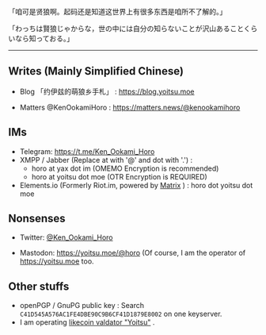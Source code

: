 <!--
**KenOokamiHoro/KenOokamiHoro** is a ✨ _special_ ✨ repository because its `README.md` (this file) appears on your GitHub profile.

Here are some ideas to get you started:

- 🔭 I’m currently working on ...
- 🌱 I’m currently learning ...
- 👯 I’m looking to collaborate on ...
- 🤔 I’m looking for help with ...
- 💬 Ask me about ...
- 📫 How to reach me: ...
- 😄 Pronouns: ...
- ⚡ Fun fact: ...
-->

「咱可是贤狼啊。起码还是知道这世界上有很多东西是咱所不了解的。」 

「わっちは賢狼じゃからな，世の中には自分の知らないことが沢山あることくらいなら知っておる。」

----

## Writes (Mainly Simplified Chinese)

* Blog 「约伊兹的萌狼乡手札」 : https://blog.yoitsu.moe

* Matters @KenOokamiHoro : https://matters.news/@kenookamihoro

## IMs

* Telegram: https://t.me/Ken_Ookami_Horo
* XMPP / Jabber (Replace at with '@' and dot with '.') : 
  * horo at yax dot im (OMEMO Encryption is recommended)
  * horo at yoitsu dot moe (OTR Encryption is REQUIRED)
* Elements.io (Formerly Riot.im, powered by [Matrix](https://matrix.org) ) : horo dot yoitsu dot moe

## Nonsenses

* Twitter: [@Ken_Ookami_Horo](https://twitter.com/Ken_Ookami_Horo)

* Mastodon: https://yoitsu.moe/@horo (Of course, I am the operator of https://yoitsu.moe too.

## Other stuffs

* openPGP / GnuPG public key : Search `C41D545A576AC1FE4DBE90C9B6CF41D1879E8002` on one keyserver.
* I am operating [likecoin valdator "Yoitsu"](https://likecoin.bigdipper.live/validators/likevaloper15f60vns6g04vururr8m4mrwkzyjc23uvm3vl6e) .
